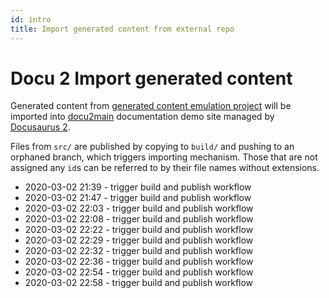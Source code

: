 ```yaml
---
id: intro
title: Import generated content from external repo
---
```


# Docu 2 Import generated content

Generated content from
[generated content emulation project](https://github.com/OleksiyRudenko/docu2generated)
will be imported into [docu2main](https://github.com/OleksiyRudenko/docu2main)
documentation demo site managed by [Docusaurus 2](https://v2.docusaurus.io/).

Files from `src/` are published by copying to `build/`
and pushing to an orphaned branch, which triggers importing mechanism.
Those that are not assigned any `id`s can be referred to by their
file names without extensions.

- 2020-03-02 21:39 - trigger build and publish workflow
- 2020-03-02 21:47 - trigger build and publish workflow
- 2020-03-02 22:03 - trigger build and publish workflow
- 2020-03-02 22:08 - trigger build and publish workflow
- 2020-03-02 22:22 - trigger build and publish workflow
- 2020-03-02 22:29 - trigger build and publish workflow
- 2020-03-02 22:32 - trigger build and publish workflow
- 2020-03-02 22:36 - trigger build and publish workflow
- 2020-03-02 22:54 - trigger build and publish workflow
- 2020-03-02 22:58 - trigger build and publish workflow
